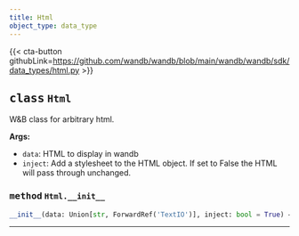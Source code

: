 ```yaml
---
title: Html
object_type: data_type
---
```


{{< cta-button githubLink=https://github.com/wandb/wandb/blob/main/wandb/wandb/sdk/data_types/html.py >}}




## <kbd>class</kbd> `Html`
W&B class for arbitrary html. 



**Args:**
 
 - `data`:  HTML to display in wandb 
 - `inject`:  Add a stylesheet to the HTML object.  If set  to False the HTML will pass through unchanged. 

### <kbd>method</kbd> `Html.__init__`

```python
__init__(data: Union[str, ForwardRef('TextIO')], inject: bool = True) → None
```








---





